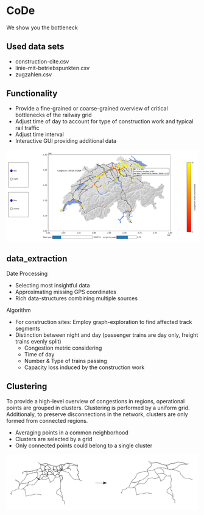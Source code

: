 # CoDe
We show you the bottleneck

## Used data sets
 * construction-cite.csv
 * linie-mit-betriebspunkten.csv
 * zugzahlen.csv

## Functionality

* Provide a fine-grained or coarse-grained overview of critical bottlenecks of the railway grid
* Adjust time of day to account for type of construction work and typical rail traffic
* Adjust time interval
* Interactive GUI providing additional data

![Alt](/img/GUI.png "Screenshot of the GUI")

## data_extraction
Date Processing
* Selecting most insightful data
* Approximating missing GPS coordinates
* Rich data-structures combining multiple sources


Algorithm
* For construction sites: Employ graph-exploration to find affected track segments
* Distinction between night and day (passenger trains are day only, freight trains evenly split)
    - Congestion metric considering
    - Time of day
    - Number & Type of trains passing
    - Capacity loss induced by the construction work


## Clustering
To provide a high-level overview of congestions in regions, operational points are grouped in clusters. Clustering is performed by a uniform grid. Additionaly,  to preserve disconnections in the network, clusters are only formed from connected regions.

* Averaging points in a common neighborhood
* Clusters are selected by a grid
* Only connected points could belong to a single cluster

![Alt](/img/Cluster.jpeg "Visualization of Clustering")
